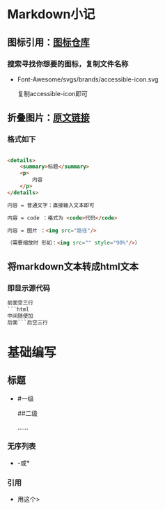 # Markdown小记

## 图标引用：[图标仓库](https://github.com/FortAwesome/Font-Awesome/tree/6.x/svgs/brands)

### 搜索寻找你想要的图标，复制文件名称

- Font-Awesome/svgs/brands/accessible-icon.svg

  复制accessible-icon即可

## 折叠图片：[原文链接](https://www.cnblogs.com/cnblogswilliam/p/14448830.html)

### 格式如下 



```html

<details>
	<summary>标题</summary>
	<p>
		内容
	</p>
</details>

内容 = 普通文字：直接输入文本即可

内容 = code ：格式为 <code>代码</code>

内容 = 图片 ：<img src="路径"/> 

（需要缩放时 形如：<img src="" style="90%"/>）

```




## 将markdown文本转成html文本

### 即显示源代码

```html
前面空三行
```html
中间随便加
后面```后空三行
```



# 基础编写

## 标题

- #一级

  ##二级

  ......

### 无序列表

- -或*

### 引用

- 用这个>

  
